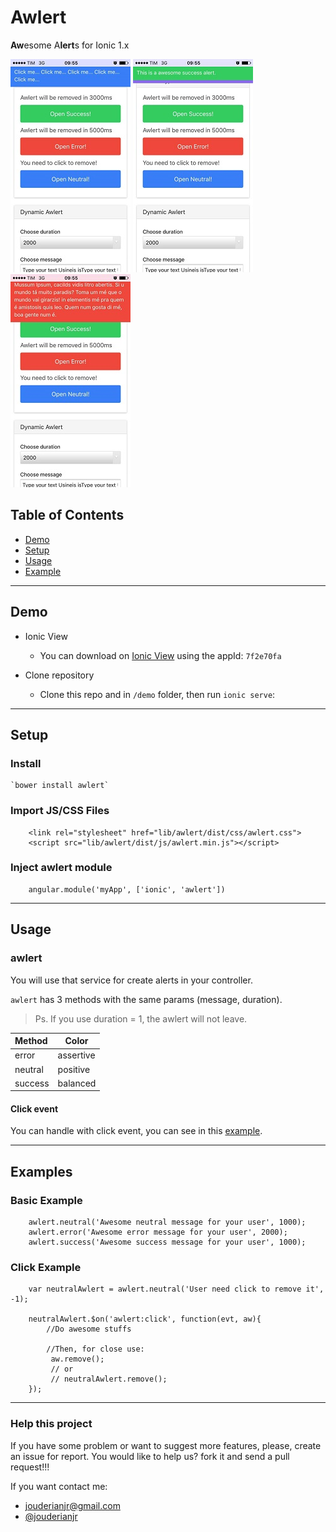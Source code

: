 # Awlert

**Aw**esome A**lert**s for Ionic 1.x 

![awlertNeutral](resources/awlertNeutral.jpg)
![awlertNeutral](resources/awlertSuccess.jpg) 
![awlertNeutral](resources/awlertError.jpg)

## Table of Contents

- [Demo](#demo)
- [Setup](#setup)
- [Usage](#usage)
- [Example](#example)

---

## Demo

- Ionic View
  + You can download on [Ionic View](http://view.ionic.io/) using the appId: `7f2e70fa`
  
- Clone repository
    + Clone this repo and in `/demo` folder, then run `ionic serve`:

---

## Setup

### Install

    `bower install awlert`

### Import JS/CSS Files

```
    <link rel="stylesheet" href="lib/awlert/dist/css/awlert.css">
    <script src="lib/awlert/dist/js/awlert.min.js"></script>
```

### Inject awlert module

```
    angular.module('myApp', ['ionic', 'awlert'])
```

---

## Usage

### awlert

You will use that service for create alerts in your controller.

`awlert` has 3 methods with the same params (message, duration).

>Ps. If you use duration = 1, the awlert will not leave.

|  Method  | Color      |
|:---------|------------|
| error    | assertive  |
| neutral  | positive   |
| success  | balanced   |

#### Click event

You can handle with click event, you can see in this [example](#click-example).

---

## Examples

### Basic Example
```
    awlert.neutral('Awesome neutral message for your user', 1000);
    awlert.error('Awesome error message for your user', 2000);
    awlert.success('Awesome success message for your user', 1000);
```

### Click Example

```
    var neutralAwlert = awlert.neutral('User need click to remove it', -1);

    neutralAwlert.$on('awlert:click', function(evt, aw){
        //Do awesome stuffs

        //Then, for close use:
         aw.remove();
         // or
         // neutralAwlert.remove();
    });
```

---

### Help this project

If you have some problem or want to suggest more features, please, create an issue for report. You would like to help us? fork it and send a pull request!!!

If you want contact me: 

- jouderianjr@gmail.com
- [@jouderianjr](http://www.twitter.com/jouderianjr)